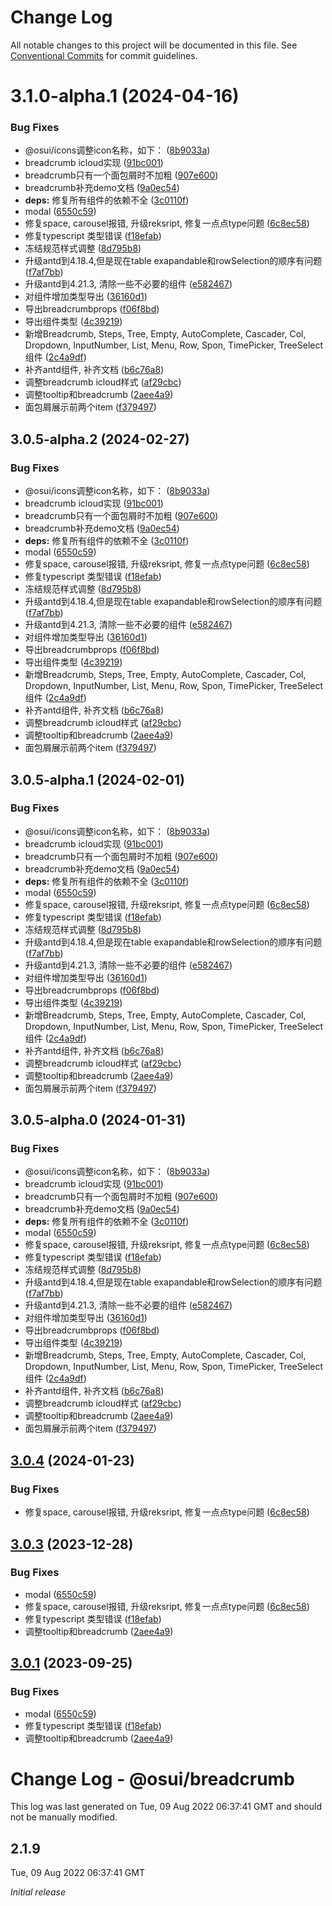 # Change Log

All notable changes to this project will be documented in this file.
See [Conventional Commits](https://conventionalcommits.org) for commit guidelines.

# 3.1.0-alpha.1 (2024-04-16)


### Bug Fixes

* @osui/icons调整icon名称，如下： ([8b9033a](https://gitee.com/gitee-fe/osui/tree/master/commits/8b9033af14f14ebae853692523739ca22c64123a))
* breadcrumb icloud实现 ([91bc001](https://gitee.com/gitee-fe/osui/tree/master/commits/91bc001e812cda04df956b42d01c6d1766dfd47e))
* breadcrumb只有一个面包屑时不加粗 ([907e600](https://gitee.com/gitee-fe/osui/tree/master/commits/907e6006a0215a9a89541266125c4824909d1259))
* breadcrumb补充demo文档 ([9a0ec54](https://gitee.com/gitee-fe/osui/tree/master/commits/9a0ec54b769dfea4025fefbdb66edf1c927c65c1))
* **deps:** 修复所有组件的依赖不全 ([3c0110f](https://gitee.com/gitee-fe/osui/tree/master/commits/3c0110f6798e4fdbf75616a447a1a7660a05c678))
* modal ([6550c59](https://gitee.com/gitee-fe/osui/tree/master/commits/6550c59106ae8d2a584833be9382aa672d52e467))
* 修复space, carousel报错, 升级reksript, 修复一点点type问题 ([6c8ec58](https://gitee.com/gitee-fe/osui/tree/master/commits/6c8ec58c90fe5cc63ea6b332e6e443461d1285f2))
* 修复typescript 类型错误 ([f18efab](https://gitee.com/gitee-fe/osui/tree/master/commits/f18efab2a15a47cc163dceba128b521c5522063f))
* 冻结规范样式调整 ([8d795b8](https://gitee.com/gitee-fe/osui/tree/master/commits/8d795b8ebc6355ae8094f4c1e3252b6c50989c2f))
* 升级antd到4.18.4,但是现在table exapandable和rowSelection的顺序有问题 ([f7af7bb](https://gitee.com/gitee-fe/osui/tree/master/commits/f7af7bbad5ed53099f4cc4c97c5852e631846616))
* 升级antd到4.21.3, 清除一些不必要的组件 ([e582467](https://gitee.com/gitee-fe/osui/tree/master/commits/e58246764a8309a964b86f26fa229242d9241173))
* 对组件增加类型导出 ([36160d1](https://gitee.com/gitee-fe/osui/tree/master/commits/36160d14e8fee068f34d363d529345d95cfbd39e))
* 导出breadcrumbprops ([f06f8bd](https://gitee.com/gitee-fe/osui/tree/master/commits/f06f8bd78606d49c25e09fcac060eba286824a7b))
* 导出组件类型 ([4c39219](https://gitee.com/gitee-fe/osui/tree/master/commits/4c3921907367349892ecf79631d2ad7f606deb74))
* 新增Breadcrumb, Steps, Tree, Empty, AutoComplete, Cascader, Col, Dropdown, InputNumber, List, Menu, Row, Spon, TimePicker, TreeSelect 组件 ([2c4a9df](https://gitee.com/gitee-fe/osui/tree/master/commits/2c4a9df6af2a0283da7027a20043b0ccebceb2c4))
* 补齐antd组件, 补齐文档 ([b6c76a8](https://gitee.com/gitee-fe/osui/tree/master/commits/b6c76a864b121479e151a97e926546f3370d0aed))
* 调整breadcrumb icloud样式 ([af29cbc](https://gitee.com/gitee-fe/osui/tree/master/commits/af29cbc361f62da1b1679a4ed73e4c1362c36ee0))
* 调整tooltip和breadcrumb ([2aee4a9](https://gitee.com/gitee-fe/osui/tree/master/commits/2aee4a987a1e585e00a7f7e66a990701eafd1d01))
* 面包屑展示前两个item ([f379497](https://gitee.com/gitee-fe/osui/tree/master/commits/f379497a9cd8580c6f37cedb14323a87f89d4cec))





## 3.0.5-alpha.2 (2024-02-27)


### Bug Fixes

* @osui/icons调整icon名称，如下： ([8b9033a](https://gitee.com/gitee-fe/osui/tree/master/commits/8b9033af14f14ebae853692523739ca22c64123a))
* breadcrumb icloud实现 ([91bc001](https://gitee.com/gitee-fe/osui/tree/master/commits/91bc001e812cda04df956b42d01c6d1766dfd47e))
* breadcrumb只有一个面包屑时不加粗 ([907e600](https://gitee.com/gitee-fe/osui/tree/master/commits/907e6006a0215a9a89541266125c4824909d1259))
* breadcrumb补充demo文档 ([9a0ec54](https://gitee.com/gitee-fe/osui/tree/master/commits/9a0ec54b769dfea4025fefbdb66edf1c927c65c1))
* **deps:** 修复所有组件的依赖不全 ([3c0110f](https://gitee.com/gitee-fe/osui/tree/master/commits/3c0110f6798e4fdbf75616a447a1a7660a05c678))
* modal ([6550c59](https://gitee.com/gitee-fe/osui/tree/master/commits/6550c59106ae8d2a584833be9382aa672d52e467))
* 修复space, carousel报错, 升级reksript, 修复一点点type问题 ([6c8ec58](https://gitee.com/gitee-fe/osui/tree/master/commits/6c8ec58c90fe5cc63ea6b332e6e443461d1285f2))
* 修复typescript 类型错误 ([f18efab](https://gitee.com/gitee-fe/osui/tree/master/commits/f18efab2a15a47cc163dceba128b521c5522063f))
* 冻结规范样式调整 ([8d795b8](https://gitee.com/gitee-fe/osui/tree/master/commits/8d795b8ebc6355ae8094f4c1e3252b6c50989c2f))
* 升级antd到4.18.4,但是现在table exapandable和rowSelection的顺序有问题 ([f7af7bb](https://gitee.com/gitee-fe/osui/tree/master/commits/f7af7bbad5ed53099f4cc4c97c5852e631846616))
* 升级antd到4.21.3, 清除一些不必要的组件 ([e582467](https://gitee.com/gitee-fe/osui/tree/master/commits/e58246764a8309a964b86f26fa229242d9241173))
* 对组件增加类型导出 ([36160d1](https://gitee.com/gitee-fe/osui/tree/master/commits/36160d14e8fee068f34d363d529345d95cfbd39e))
* 导出breadcrumbprops ([f06f8bd](https://gitee.com/gitee-fe/osui/tree/master/commits/f06f8bd78606d49c25e09fcac060eba286824a7b))
* 导出组件类型 ([4c39219](https://gitee.com/gitee-fe/osui/tree/master/commits/4c3921907367349892ecf79631d2ad7f606deb74))
* 新增Breadcrumb, Steps, Tree, Empty, AutoComplete, Cascader, Col, Dropdown, InputNumber, List, Menu, Row, Spon, TimePicker, TreeSelect 组件 ([2c4a9df](https://gitee.com/gitee-fe/osui/tree/master/commits/2c4a9df6af2a0283da7027a20043b0ccebceb2c4))
* 补齐antd组件, 补齐文档 ([b6c76a8](https://gitee.com/gitee-fe/osui/tree/master/commits/b6c76a864b121479e151a97e926546f3370d0aed))
* 调整breadcrumb icloud样式 ([af29cbc](https://gitee.com/gitee-fe/osui/tree/master/commits/af29cbc361f62da1b1679a4ed73e4c1362c36ee0))
* 调整tooltip和breadcrumb ([2aee4a9](https://gitee.com/gitee-fe/osui/tree/master/commits/2aee4a987a1e585e00a7f7e66a990701eafd1d01))
* 面包屑展示前两个item ([f379497](https://gitee.com/gitee-fe/osui/tree/master/commits/f379497a9cd8580c6f37cedb14323a87f89d4cec))





## 3.0.5-alpha.1 (2024-02-01)


### Bug Fixes

* @osui/icons调整icon名称，如下： ([8b9033a](https://gitee.com/gitee-fe/osui/tree/master/commits/8b9033af14f14ebae853692523739ca22c64123a))
* breadcrumb icloud实现 ([91bc001](https://gitee.com/gitee-fe/osui/tree/master/commits/91bc001e812cda04df956b42d01c6d1766dfd47e))
* breadcrumb只有一个面包屑时不加粗 ([907e600](https://gitee.com/gitee-fe/osui/tree/master/commits/907e6006a0215a9a89541266125c4824909d1259))
* breadcrumb补充demo文档 ([9a0ec54](https://gitee.com/gitee-fe/osui/tree/master/commits/9a0ec54b769dfea4025fefbdb66edf1c927c65c1))
* **deps:** 修复所有组件的依赖不全 ([3c0110f](https://gitee.com/gitee-fe/osui/tree/master/commits/3c0110f6798e4fdbf75616a447a1a7660a05c678))
* modal ([6550c59](https://gitee.com/gitee-fe/osui/tree/master/commits/6550c59106ae8d2a584833be9382aa672d52e467))
* 修复space, carousel报错, 升级reksript, 修复一点点type问题 ([6c8ec58](https://gitee.com/gitee-fe/osui/tree/master/commits/6c8ec58c90fe5cc63ea6b332e6e443461d1285f2))
* 修复typescript 类型错误 ([f18efab](https://gitee.com/gitee-fe/osui/tree/master/commits/f18efab2a15a47cc163dceba128b521c5522063f))
* 冻结规范样式调整 ([8d795b8](https://gitee.com/gitee-fe/osui/tree/master/commits/8d795b8ebc6355ae8094f4c1e3252b6c50989c2f))
* 升级antd到4.18.4,但是现在table exapandable和rowSelection的顺序有问题 ([f7af7bb](https://gitee.com/gitee-fe/osui/tree/master/commits/f7af7bbad5ed53099f4cc4c97c5852e631846616))
* 升级antd到4.21.3, 清除一些不必要的组件 ([e582467](https://gitee.com/gitee-fe/osui/tree/master/commits/e58246764a8309a964b86f26fa229242d9241173))
* 对组件增加类型导出 ([36160d1](https://gitee.com/gitee-fe/osui/tree/master/commits/36160d14e8fee068f34d363d529345d95cfbd39e))
* 导出breadcrumbprops ([f06f8bd](https://gitee.com/gitee-fe/osui/tree/master/commits/f06f8bd78606d49c25e09fcac060eba286824a7b))
* 导出组件类型 ([4c39219](https://gitee.com/gitee-fe/osui/tree/master/commits/4c3921907367349892ecf79631d2ad7f606deb74))
* 新增Breadcrumb, Steps, Tree, Empty, AutoComplete, Cascader, Col, Dropdown, InputNumber, List, Menu, Row, Spon, TimePicker, TreeSelect 组件 ([2c4a9df](https://gitee.com/gitee-fe/osui/tree/master/commits/2c4a9df6af2a0283da7027a20043b0ccebceb2c4))
* 补齐antd组件, 补齐文档 ([b6c76a8](https://gitee.com/gitee-fe/osui/tree/master/commits/b6c76a864b121479e151a97e926546f3370d0aed))
* 调整breadcrumb icloud样式 ([af29cbc](https://gitee.com/gitee-fe/osui/tree/master/commits/af29cbc361f62da1b1679a4ed73e4c1362c36ee0))
* 调整tooltip和breadcrumb ([2aee4a9](https://gitee.com/gitee-fe/osui/tree/master/commits/2aee4a987a1e585e00a7f7e66a990701eafd1d01))
* 面包屑展示前两个item ([f379497](https://gitee.com/gitee-fe/osui/tree/master/commits/f379497a9cd8580c6f37cedb14323a87f89d4cec))





## 3.0.5-alpha.0 (2024-01-31)


### Bug Fixes

* @osui/icons调整icon名称，如下： ([8b9033a](https://gitee.com/gitee-fe/osui/tree/master/commits/8b9033af14f14ebae853692523739ca22c64123a))
* breadcrumb icloud实现 ([91bc001](https://gitee.com/gitee-fe/osui/tree/master/commits/91bc001e812cda04df956b42d01c6d1766dfd47e))
* breadcrumb只有一个面包屑时不加粗 ([907e600](https://gitee.com/gitee-fe/osui/tree/master/commits/907e6006a0215a9a89541266125c4824909d1259))
* breadcrumb补充demo文档 ([9a0ec54](https://gitee.com/gitee-fe/osui/tree/master/commits/9a0ec54b769dfea4025fefbdb66edf1c927c65c1))
* **deps:** 修复所有组件的依赖不全 ([3c0110f](https://gitee.com/gitee-fe/osui/tree/master/commits/3c0110f6798e4fdbf75616a447a1a7660a05c678))
* modal ([6550c59](https://gitee.com/gitee-fe/osui/tree/master/commits/6550c59106ae8d2a584833be9382aa672d52e467))
* 修复space, carousel报错, 升级reksript, 修复一点点type问题 ([6c8ec58](https://gitee.com/gitee-fe/osui/tree/master/commits/6c8ec58c90fe5cc63ea6b332e6e443461d1285f2))
* 修复typescript 类型错误 ([f18efab](https://gitee.com/gitee-fe/osui/tree/master/commits/f18efab2a15a47cc163dceba128b521c5522063f))
* 冻结规范样式调整 ([8d795b8](https://gitee.com/gitee-fe/osui/tree/master/commits/8d795b8ebc6355ae8094f4c1e3252b6c50989c2f))
* 升级antd到4.18.4,但是现在table exapandable和rowSelection的顺序有问题 ([f7af7bb](https://gitee.com/gitee-fe/osui/tree/master/commits/f7af7bbad5ed53099f4cc4c97c5852e631846616))
* 升级antd到4.21.3, 清除一些不必要的组件 ([e582467](https://gitee.com/gitee-fe/osui/tree/master/commits/e58246764a8309a964b86f26fa229242d9241173))
* 对组件增加类型导出 ([36160d1](https://gitee.com/gitee-fe/osui/tree/master/commits/36160d14e8fee068f34d363d529345d95cfbd39e))
* 导出breadcrumbprops ([f06f8bd](https://gitee.com/gitee-fe/osui/tree/master/commits/f06f8bd78606d49c25e09fcac060eba286824a7b))
* 导出组件类型 ([4c39219](https://gitee.com/gitee-fe/osui/tree/master/commits/4c3921907367349892ecf79631d2ad7f606deb74))
* 新增Breadcrumb, Steps, Tree, Empty, AutoComplete, Cascader, Col, Dropdown, InputNumber, List, Menu, Row, Spon, TimePicker, TreeSelect 组件 ([2c4a9df](https://gitee.com/gitee-fe/osui/tree/master/commits/2c4a9df6af2a0283da7027a20043b0ccebceb2c4))
* 补齐antd组件, 补齐文档 ([b6c76a8](https://gitee.com/gitee-fe/osui/tree/master/commits/b6c76a864b121479e151a97e926546f3370d0aed))
* 调整breadcrumb icloud样式 ([af29cbc](https://gitee.com/gitee-fe/osui/tree/master/commits/af29cbc361f62da1b1679a4ed73e4c1362c36ee0))
* 调整tooltip和breadcrumb ([2aee4a9](https://gitee.com/gitee-fe/osui/tree/master/commits/2aee4a987a1e585e00a7f7e66a990701eafd1d01))
* 面包屑展示前两个item ([f379497](https://gitee.com/gitee-fe/osui/tree/master/commits/f379497a9cd8580c6f37cedb14323a87f89d4cec))





## [3.0.4](https://gitee.com/gitee-fe/osui/tree/master/compare/v3.0.1...v3.0.4) (2024-01-23)


### Bug Fixes

* 修复space, carousel报错, 升级reksript, 修复一点点type问题 ([6c8ec58](https://gitee.com/gitee-fe/osui/tree/master/commits/6c8ec58c90fe5cc63ea6b332e6e443461d1285f2))





## [3.0.3](https://gitee.com/gitee-fe/osui/tree/master/compare/v2.1.8...v3.0.3) (2023-12-28)


### Bug Fixes

* modal ([6550c59](https://gitee.com/gitee-fe/osui/tree/master/commits/6550c59106ae8d2a584833be9382aa672d52e467))
* 修复space, carousel报错, 升级reksript, 修复一点点type问题 ([6c8ec58](https://gitee.com/gitee-fe/osui/tree/master/commits/6c8ec58c90fe5cc63ea6b332e6e443461d1285f2))
* 修复typescript 类型错误 ([f18efab](https://gitee.com/gitee-fe/osui/tree/master/commits/f18efab2a15a47cc163dceba128b521c5522063f))
* 调整tooltip和breadcrumb ([2aee4a9](https://gitee.com/gitee-fe/osui/tree/master/commits/2aee4a987a1e585e00a7f7e66a990701eafd1d01))





## [3.0.1](https://gitee.com/gitee-fe/osui/tree/master/compare/v2.1.8...v3.0.1) (2023-09-25)


### Bug Fixes

* modal ([6550c59](https://gitee.com/gitee-fe/osui/tree/master/commits/6550c59106ae8d2a584833be9382aa672d52e467))
* 修复typescript 类型错误 ([f18efab](https://gitee.com/gitee-fe/osui/tree/master/commits/f18efab2a15a47cc163dceba128b521c5522063f))
* 调整tooltip和breadcrumb ([2aee4a9](https://gitee.com/gitee-fe/osui/tree/master/commits/2aee4a987a1e585e00a7f7e66a990701eafd1d01))





# Change Log - @osui/breadcrumb

This log was last generated on Tue, 09 Aug 2022 06:37:41 GMT and should not be manually modified.

## 2.1.9
Tue, 09 Aug 2022 06:37:41 GMT

_Initial release_
